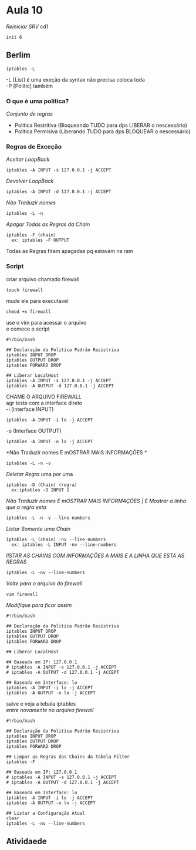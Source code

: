 # Aula 10
*Reiniciar SRV* cd1
~~~
init 6
~~~
## Berlim

~~~
iptables -L
~~~
-L [List] é uma exeção da syntax não precisa coloca toda                  
-P [Politic] também
### O que é uma politica?
*Conjunto de regras*
* Politica Restritiva (Bloqueando TUDO para dps LIBERAR o nescessário)
* Politica Permisiva (Liberando TUDO para dps BLOQUEAR o nescessário)

### Regras de Exceção
*Aceitar LoopBack*
~~~
iptables -A INPUT -s 127.0.0.1 -j ACCEPT
~~~
*Devolver LoopBack*
~~~
iptables -A INPUT -d 127.0.0.1 -j ACCEPT
~~~
*Não Traduzir nomes*
~~~
iptables -L -n
~~~
*Apagar Todas as Regras da Chain*
~~~
iptables -F (chain)
  ex: iptables -F OUTPUT
~~~
Todas as Regras firam apagadas pq estavam na ram
### Script
criar arquivo chamado firewall
~~~
touch firewall
~~~
mude ele para executavel
~~~
chmod +x firewall
~~~
use o vim para acessar o arquivo         
e comece o script          
~~~
#!/bin/bash

## Declaração da Politica Padrão Resistriva
iptables INPUT DROP
iptables OUTPUT DROP
iptables FORWARD DROP

## Liberar LocalHost
iptables -A INPUT -s 127.0.0.1 -j ACCEPT
iptables -A OUTPUT -d 127.0.0.1 -j ACCEPT
~~~
CHAME O ARQUIVO FIREWALL            
agr teste com a interface direto             
-i (interface INPUT)
~~~
iptables -A INPUT -i lo -j ACCEPT
~~~
-o (Interface OUTPUT)
~~~
iptables -A INPUT -o lo -j ACCEPT
~~~
*Não Traduzir nomes E mOSTRAR MAIS INFORMAÇÕES *
~~~
iptables -L -n -v
~~~
*Deletar Regra*
uma por uma
~~~
iptables -D (Chain) (regra)
  ex:iptables -D INPUT 1
~~~
*Não Traduzir nomes E mOSTRAR MAIS INFORMAÇÕES | E Mostrar a linha que a regra esta*
~~~
iptables -L -n -v --line-numbers
~~~
*Listar Somente uma Chain*
~~~
iptables -L (chain) -nv --line-numbers
  ex: iptables -L INPUT -nv --line-numbers
~~~
*lISTAR AS CHAINS COM INFORMAÇÕES A MAIS E A LINHA QUE ESTA AS REGRAS*
~~~
iptables -L -nv --line-numbers
~~~
*Volte para o arquivo do firewall*
~~~
vim firewall
~~~
*Modifique para ficar assim*
~~~
#!/bin/bash

## Declaração da Politica Padrão Resistriva
iptables INPUT DROP
iptables OUTPUT DROP
iptables FORWARD DROP

## Liberar LocalHost

## Baseada em IP: 127.0.0.1
# iptables -A INPUT -s 127.0.0.1 -j ACCEPT
# iptables -A OUTPUT -d 127.0.0.1 -j ACCEPT

## Baseada em Interface: lo
iptables -A INPUT -i lo -j ACCEPT
iptables -A OUTPUT -o lo -j ACCEPT
~~~
salve e veja a tebala iptables         
*entre novamente no arquivo firewall*
~~~
#!/bin/bash

## Declaração da Politica Padrão Resistriva
iptables INPUT DROP
iptables OUTPUT DROP
iptables FORWARD DROP

## Limpar as Regras das Chains da Tabela Filter
iptables -F

## Baseada em IP: 127.0.0.1
# iptables -A INPUT -s 127.0.0.1 -j ACCEPT
# iptables -A OUTPUT -d 127.0.0.1 -j ACCEPT

## Baseada em Interface: lo
iptables -A INPUT -i lo -j ACCEPT
iptables -A OUTPUT -o lo -j ACCEPT

## Listar a Configuração Atual
clear
iptables -L -nv --line-numbers
~~~

## Atividaede 
